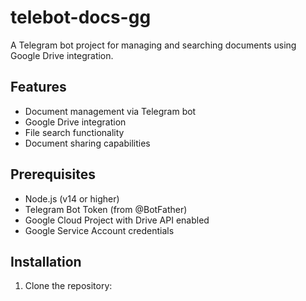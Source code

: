 # telebot-docs-gg

A Telegram bot project for managing and searching documents using Google Drive integration.

## Features

- Document management via Telegram bot
- Google Drive integration
- File search functionality
- Document sharing capabilities

## Prerequisites

- Node.js (v14 or higher)
- Telegram Bot Token (from @BotFather)
- Google Cloud Project with Drive API enabled
- Google Service Account credentials

## Installation

1. Clone the repository:
```